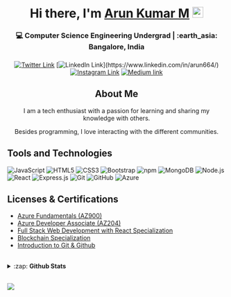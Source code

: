 <!-------------------------------------------------------Hi there, I'm Arun------------------------------>
<div align="center">
  <h1>Hi there, I'm <a href="https://twitter.com/arun664__" target="_blank">Arun Kumar M</a> <img src="https://media.giphy.com/media/hvRJCLFzcasrR4ia7z/giphy.gif" width="25px"> </h1>
</div>
<div align="center">
  <h3>💻 Computer Science Engineering Undergrad | :earth_asia: Bangalore, India <h3>
</div>

<!----------------------------------------------------Social links------------------------------------------->

<div align="center">

[![Twitter Link](https://img.shields.io/twitter/follow/arun664__?color=1DA1F2&label=%40arun664__&logo=Twitter&style=flat)](https://twitter.com/arun664__)
[![LinkedIn Link](https://img.shields.io/badge/linkedin/in/arun664%20-%230077B5.svg?&style=flat&logo=linkedin&logoColor=white")](https://www.linkedin.com/in/arun664/)
[![Instagram Link](https://img.shields.io/badge/instagram.com/arun664__%20-%23E4405F.svg?&style=flat&logo=Instagram&logoColor=white)](https://www.instagram.com/arun664__/)
[![Medium link](https://img.shields.io/badge/-medium.com/@arun664-black.svg?&style=flat&logo=medium&logoColor=white)](https://medium.com/@arun664)
</div>


<!---------------------------------------------------------- About Me---------------------------------------------------->
<div align="center">
  <h2>About Me</h2>
  <p>I am a tech enthusiast with a passion for learning and sharing my knowledge with others. </p> 
  <p>Besides programming, I love interacting with the different communities. </p>
</div>
<!-------------------------------------------------------Tools and Technologies----------------------------------------->

<h2>Tools and Technologies</h2>

![JavaScript](https://img.shields.io/badge/-JavaScript-yellow?style=flat-square&logo=javascript&logoColor=white)
![HTML5](https://img.shields.io/badge/-HTML5-E34F26?style=flat-square&logo=html5&logoColor=white)
![CSS3](https://img.shields.io/badge/-CSS3-1572B6?style=flat-square&logo=css3)
![Bootstrap](https://img.shields.io/badge/-Bootstrap-563D7C?style=flat-square&logo=bootstrap)
![npm](https://img.shields.io/badge/-NPM-CB3837?style=flat-square&logo=npm&logoColor=white)
![MongoDB](https://img.shields.io/badge/-MongoDB-13aa52?style=flat-square&logo=mongodb&logoColor=white)
![Node.js](https://img.shields.io/badge/-Nodejs-43853d?style=flat-square&logo=Node.js&logoColor=white)
![React](https://img.shields.io/badge/-react-45b8d8?style=flat-square&logo=react&logoColor=white)
![Express.js](https://img.shields.io/badge/express.js%20-%23404d59.svg?&style=flat-square)
![Git](https://img.shields.io/badge/-Git-black?style=flat-square&logo=git&logoColor=white)
![GitHub](https://img.shields.io/badge/-GitHub-181717?style=flat-square&logo=github&logoColor=white)
![Azure](https://img.shields.io/badge/-Azure-007fff?style=flat-square&logo=microsoftazure&logoColor=white)


<!-------------------------------------------------------------Licenses & Certification	---------------------------------------->
<h2>Licenses & Certifications</h2>
  
  * [Azure Fundamentals (AZ900)](https://www.credly.com/badges/596cec7c-5da3-4b1f-974b-045d29de7d52)
  * [Azure Developer Associate (AZ204)](https://www.credly.com/badges/352ee377-5d03-4bde-a9ea-1994ff115a78)
  * [Full Stack Web Development with React Specialization](https://coursera.org/share/f1565c994ba0266781db8a68d28a5eb0)
  * [Blockchain Specialization ](https://coursera.org/share/ad56e7fc6a410e86b73039ac42eabd81)
  * [Introduction to Git & Github ](https://coursera.org/share/f462e4d8faec4bc4c08ed73791bd5993)

<!-----------------------------------------------------GitHub Stats ------------------------------------------------------>
<br>
<details>
  <summary>:zap: <b>Github Stats</b></summary>

  [![Arun Kumar M's github stats](https://github-readme-stats.vercel.app/api?username=arun664&show_icons=true&theme=react)](https://github.com/arun664/github-readme-stats)
  [![Top Langs](https://github-readme-stats.vercel.app/api/top-langs/?username=arun664&langs_count=8&layout=compact&theme=react)](https://github.com/arun664/github-readme-stats)

</details>
<br>

![](https://komarev.com/ghpvc/?username=arun664)

